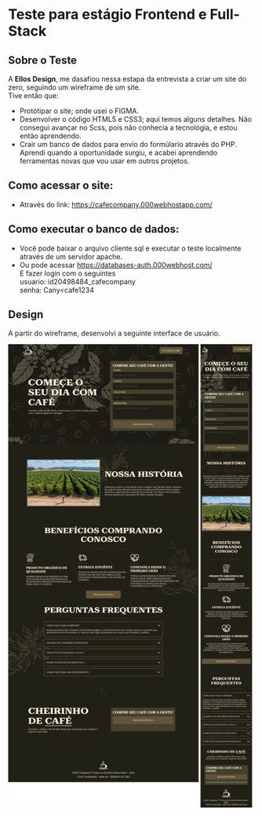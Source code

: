 # Teste para estágio Frontend e Full-Stack

## Sobre o Teste

A **Ellos Design**, me dasafiou nessa estapa da entrevista a criar um site do zero, seguindo um wireframe de um site.</br>
Tive então que:
 - Protótipar o site; onde usei o FIGMA.</br>
 - Desenvolver o código HTML5 e CSS3; aqui temos alguns detalhes. Não consegui avançar no Scss, pois não conhecia a tecnológia, e estou então aprendendo.</br>
 - Crair um banco de dados para envio do formúlario através do PHP. Aprendi quando a oportunidade surgiu, e acabei aprendendo ferramentas novas que vou usar em outros projetos.</br>

## Como acessar o site:

- Através do link: https://cafecompany.000webhostapp.com/

## Como executar o banco de dados:

- Você pode baixar o arquivo cliente.sql e executar o teste localmente através de um servidor apache.</br>
- Ou pode acessar https://databases-auth.000webhost.com/</br>
 E fazer login com o seguintes </br>usuario: id20498484_cafecompany</br>
                                senha: Cany<cafe1234

## Design

A partir do wireframe, desenvolvi a seguinte interface de usuário.</br>

![Template da página a ser desenvolvida](https://github.com/LetoMurakai/teste-frontend-developer/blob/master/wireframe.png?raw=true)
